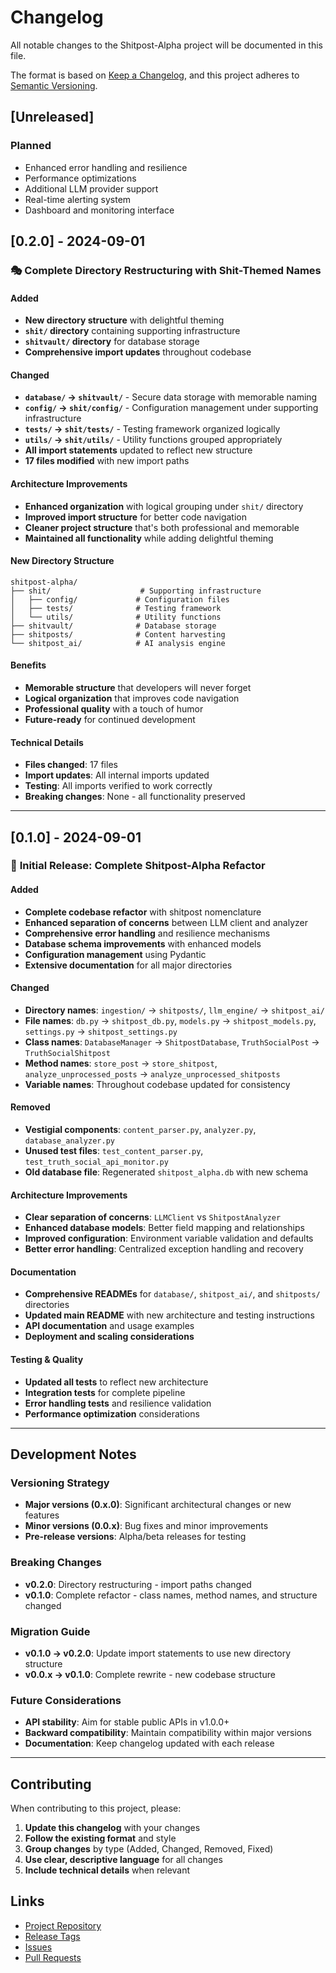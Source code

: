 # Changelog

All notable changes to the Shitpost-Alpha project will be documented in this file.

The format is based on [Keep a Changelog](https://keepachangelog.com/en/1.0.0/),
and this project adheres to [Semantic Versioning](https://semver.org/spec/v2.0.0.html).

## [Unreleased]

### Planned
- Enhanced error handling and resilience
- Performance optimizations
- Additional LLM provider support
- Real-time alerting system
- Dashboard and monitoring interface

## [0.2.0] - 2024-09-01

### 🎭 **Complete Directory Restructuring with Shit-Themed Names**

#### Added
- **New directory structure** with delightful theming
- **`shit/` directory** containing supporting infrastructure
- **`shitvault/` directory** for database storage
- **Comprehensive import updates** throughout codebase

#### Changed
- **`database/` → `shitvault/`** - Secure data storage with memorable naming
- **`config/` → `shit/config/`** - Configuration management under supporting infrastructure
- **`tests/` → `shit/tests/`** - Testing framework organized logically
- **`utils/` → `shit/utils/`** - Utility functions grouped appropriately
- **All import statements** updated to reflect new structure
- **17 files modified** with new import paths

#### Architecture Improvements
- **Enhanced organization** with logical grouping under `shit/` directory
- **Improved import structure** for better code navigation
- **Cleaner project structure** that's both professional and memorable
- **Maintained all functionality** while adding delightful theming

#### New Directory Structure
```
shitpost-alpha/
├── shit/                    # Supporting infrastructure
│   ├── config/             # Configuration files
│   ├── tests/              # Testing framework
│   └── utils/              # Utility functions
├── shitvault/              # Database storage
├── shitposts/              # Content harvesting
└── shitpost_ai/            # AI analysis engine
```

#### Benefits
- **Memorable structure** that developers will never forget
- **Logical organization** that improves code navigation
- **Professional quality** with a touch of humor
- **Future-ready** for continued development

#### Technical Details
- **Files changed**: 17 files
- **Import updates**: All internal imports updated
- **Testing**: All imports verified to work correctly
- **Breaking changes**: None - all functionality preserved

---

## [0.1.0] - 2024-09-01

### 🎉 **Initial Release: Complete Shitpost-Alpha Refactor**

#### Added
- **Complete codebase refactor** with shitpost nomenclature
- **Enhanced separation of concerns** between LLM client and analyzer
- **Comprehensive error handling** and resilience mechanisms
- **Database schema improvements** with enhanced models
- **Configuration management** using Pydantic
- **Extensive documentation** for all major directories

#### Changed
- **Directory names**: `ingestion/` → `shitposts/`, `llm_engine/` → `shitpost_ai/`
- **File names**: `db.py` → `shitpost_db.py`, `models.py` → `shitpost_models.py`, `settings.py` → `shitpost_settings.py`
- **Class names**: `DatabaseManager` → `ShitpostDatabase`, `TruthSocialPost` → `TruthSocialShitpost`
- **Method names**: `store_post` → `store_shitpost`, `analyze_unprocessed_posts` → `analyze_unprocessed_shitposts`
- **Variable names**: Throughout codebase updated for consistency

#### Removed
- **Vestigial components**: `content_parser.py`, `analyzer.py`, `database_analyzer.py`
- **Unused test files**: `test_content_parser.py`, `test_truth_social_api_monitor.py`
- **Old database file**: Regenerated `shitpost_alpha.db` with new schema

#### Architecture Improvements
- **Clear separation of concerns**: `LLMClient` vs `ShitpostAnalyzer`
- **Enhanced database models**: Better field mapping and relationships
- **Improved configuration**: Environment variable validation and defaults
- **Better error handling**: Centralized exception handling and recovery

#### Documentation
- **Comprehensive READMEs** for `database/`, `shitpost_ai/`, and `shitposts/` directories
- **Updated main README** with new architecture and testing instructions
- **API documentation** and usage examples
- **Deployment and scaling considerations**

#### Testing & Quality
- **Updated all tests** to reflect new architecture
- **Integration tests** for complete pipeline
- **Error handling tests** and resilience validation
- **Performance optimization** considerations

---

## Development Notes

### Versioning Strategy
- **Major versions (0.x.0)**: Significant architectural changes or new features
- **Minor versions (0.0.x)**: Bug fixes and minor improvements
- **Pre-release versions**: Alpha/beta releases for testing

### Breaking Changes
- **v0.2.0**: Directory restructuring - import paths changed
- **v0.1.0**: Complete refactor - class names, method names, and structure changed

### Migration Guide
- **v0.1.0 → v0.2.0**: Update import statements to use new directory structure
- **v0.0.x → v0.1.0**: Complete rewrite - new codebase structure

### Future Considerations
- **API stability**: Aim for stable public APIs in v1.0.0+
- **Backward compatibility**: Maintain compatibility within major versions
- **Documentation**: Keep changelog updated with each release

---

## Contributing

When contributing to this project, please:

1. **Update this changelog** with your changes
2. **Follow the existing format** and style
3. **Group changes** by type (Added, Changed, Removed, Fixed)
4. **Use clear, descriptive language** for all changes
5. **Include technical details** when relevant

## Links

- [Project Repository](https://github.com/chrisrogers37/shitpost-alpha)
- [Release Tags](https://github.com/chrisrogers37/shitpost-alpha/tags)
- [Issues](https://github.com/chrisrogers37/shitpost-alpha/issues)
- [Pull Requests](https://github.com/chrisrogers37/shitpost-alpha/pulls)
